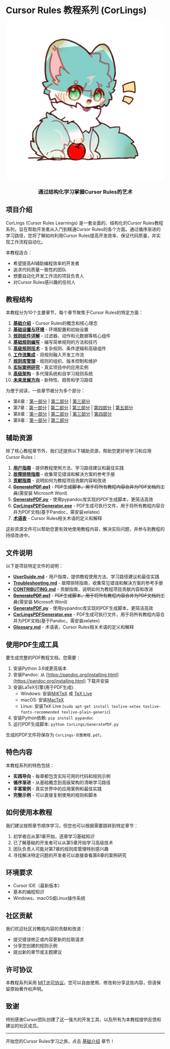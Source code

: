 # Cursor Rules 教程系列 (CorLings)

<div align="center">
  <img src="./images/CorLings.png" alt="CorLings" width="500" />
  <h3>通过结构化学习掌握Cursor Rules的艺术</h3>
</div>

## 项目介绍

CorLings (Cursor Rules Learnings) 是一套全面的、结构化的Cursor Rules教程系列，旨在帮助开发者从入门到精通Cursor Rules的各个方面。通过循序渐进的学习路径，您将了解如何利用Cursor Rules提高开发效率、保证代码质量，并实现工作流程自动化。

本教程适合：
- 希望提高AI辅助编程效率的开发者
- 追求代码质量一致性的团队
- 想要自动化开发工作流的项目负责人
- 对Cursor Rules感兴趣的任何人

## 教程结构

本教程分为10个主要章节，每个章节聚焦于Cursor Rules的特定方面：

1. **[基础介绍](./01-Introduction.md)** - Cursor Rules的概念和核心理念
2. **[基础设置与环境](./02-BasicSetup.md)** - 环境配置和初始设置
3. **[规则组件详解](./03-RuleComponents.md)** - 过滤器、动作和元数据等核心组件
4. **[基础规则编写](./04-BasicRules.md)** - 编写简单规则的方法和技巧
5. **[高级规则技术](./05-AdvancedRules.md)** - 复杂规则、条件逻辑和高级组件
6. **[工作流集成](./06-WorkflowIntegration-Part1.md)** - 将规则融入开发工作流
7. **[规则库管理](./07-RuleLibrary-Part1.md)** - 规则的组织、版本控制和维护
8. **[实际案例研究](./08-CaseStudies-Part1.md)** - 真实项目中的应用实例
9. **[高级架构](./09-AdvancedArchitecture-Part1.md)** - 多代理系统和自学习规则系统
10. **[未来发展方向](./10-FutureDirections.md)** - 新特性、趋势和学习路径

为便于阅读，一些章节被分为多个部分：
- 第6章：[第一部分](./06-WorkflowIntegration-Part1.md) | [第二部分](./06-WorkflowIntegration-Part2.md) | [第三部分](./06-WorkflowIntegration-Part3.md)
- 第7章：[第一部分](./07-RuleLibrary-Part1.md) | [第二部分](./07-RuleLibrary-Part2.md) | [第三部分](./07-RuleLibrary-Part3.md) | [第四部分](./07-RuleLibrary-Part4.md) | [第五部分](./07-RuleLibrary-Part5.md)
- 第8章：[第一部分](./08-CaseStudies-Part1.md) | [第二部分](./08-CaseStudies-Part2.md) | [第三部分](./08-CaseStudies-Part3.md) | [第四部分](./08-CaseStudies-Part4.md)
- 第9章：[第一部分](./09-AdvancedArchitecture-Part1.md) | [第二部分](./09-AdvancedArchitecture-Part2.md)

## 辅助资源

除了核心教程章节外，我们还提供以下辅助资源，帮助您更好地学习和应用Cursor Rules：

1. **[用户指南](./UserGuide.md)** - 提供教程使用方法、学习路径建议和最佳实践
2. **[故障排除指南](./Troubleshooting.md)** - 收集常见错误和解决方案的参考手册
3. **[贡献指南](./CONTRIBUTING.md)** - 说明如何为教程项目贡献内容和改进
4. **[~~GeneratePDF.ps1~~](CorLings/GeneratePDF.ps1)** - ~~PDF生成脚本，用于将所有教程内容合并为PDF文档的工具~~(需安装 Microsoft Word)
5. **[GeneratePDF.py](CorLings/GeneratePDF.py)** - 使用pypandoc库实现的PDF生成脚本，更简洁高效
6. **[CorLingsPDFGenerator.exe](./CorLingsPDFGenerator.exe)** - PDF生成可执行文件，用于将所有教程内容合并为PDF文档(基于Pandoc，需安装xelatex)
7. **[术语表](./Glossary.md)** - Cursor Rules相关术语的定义和解释

这些资源文件可以帮助您更有效地使用教程内容，解决实际问题，并参与到教程的持续改进中。

## 文件说明

以下是项目特定文件的说明：

- **[UserGuide.md](./UserGuide.md)** - 用户指南，提供教程使用方法、学习路径建议和最佳实践
- **[Troubleshooting.md](./Troubleshooting.md)** - 故障排除指南，收集常见错误和解决方案的参考手册
- **[CONTRIBUTING.md](./CONTRIBUTING.md)** - 贡献指南，说明如何为教程项目贡献内容和改进
- **[~~GeneratePDF.ps1~~](./GeneratePDF.ps1)** - ~~PDF生成脚本，用于将所有教程内容合并为PDF文档的工具~~(需安装 Microsoft Word)
- **[GeneratePDF.py](./GeneratePDF.py)** - 使用pypandoc库实现的PDF生成脚本，更简洁高效
- **[CorLingsPDFGenerator.exe](./CorLingsPDFGenerator.exe)** - PDF生成可执行文件，用于将所有教程内容合并为PDF文档(基于Pandoc，需安装xelatex)
- **[Glossary.md](./Glossary.md)** - 术语表，Cursor Rules相关术语的定义和解释

## 使用PDF生成工具

要生成完整的PDF教程文档，您需要：

1. 安装Python 3.6或更高版本
2. 安装Pandoc: 从 [https://pandoc.org/installing.html](https://pandoc.org/installing.html) 下载并安装
3. 安装LaTeX引擎(用于PDF生成):
   - Windows: 安装[MiKTeX](https://miktex.org/download) 或 [TeX Live](https://tug.org/texlive/windows.html)
   - macOS: 安装[MacTeX](https://tug.org/mactex/)
   - Linux: 安装TeX Live (`sudo apt-get install texlive-xetex texlive-fonts-recommended texlive-plain-generic`)
4. 安装Python依赖: `pip install pypandoc`
5. 运行PDF生成脚本: `python CorLings/GeneratePDF.py`

生成的PDF文件将保存为 `CorLings-完整教程.pdf`。

## 特色内容

本教程系列的特色包括：

- **实践导向** - 每章都包含实际可用的代码和规则示例
- **循序渐进** - 从基础概念到高级架构的清晰学习路径
- **丰富案例** - 真实世界中的应用案例和最佳实践
- **完整示例** - 可以直接复制使用的规则和脚本

## 如何使用本教程

我们建议按照章节顺序学习，但您也可以根据需要跳转到特定章节：

1. 初学者应从第1章开始，逐章学习基础知识
2. 已了解基础的开发者可以从第5章开始学习高级技术
3. 团队负责人可能对第7章的规则库管理特别感兴趣
4. 寻找解决特定问题的开发者可以直接查看第8章的案例研究

## 环境要求

- Cursor IDE（最新版本）
- 基本的编程知识
- Windows、macOS或Linux操作系统

## 社区贡献

我们欢迎社区对教程内容的贡献和改进：

- 提交错误修正或内容更新的拉取请求
- 分享您创建的规则示例
- 提出新的章节或主题建议

## 许可协议

本教程系列采用 [MIT许可协议](LICENSE)。您可以自由使用、修改和分享这些内容，但请保留原始著作权声明。

## 致谢

特别感谢Cursor团队创建了这一强大的开发工具，以及所有为本教程提供反馈和建议的社区成员。

---

开始您的Cursor Rules学习之旅，点击 [基础介绍](./01-Introduction.md) 章节！ 
